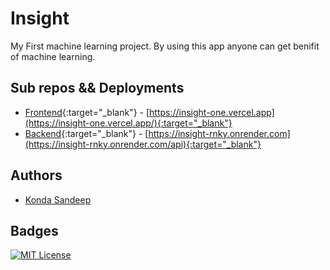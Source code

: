 
# Insight

My First machine learning project. By using this app anyone can get benifit of machine learning.

## Sub repos && Deployments

- [Frontend](https://github.com/SandeepK1729/Insight-frontend){:target="_blank"} - [https://insight-one.vercel.app](https://insight-one.vercel.app/){:target="_blank"}
- [Backend](https://github.com/SandeepK1729/Insight-backend){:target="_blank"}   - [https://insight-rnky.onrender.com](https://insight-rnky.onrender.com/api){:target="_blank"}



## Authors

- [Konda Sandeep](https://www.github.com/SandeepK1729)


## Badges

[![MIT License](https://img.shields.io/badge/License-MIT-green.svg)](https://choosealicense.com/licenses/mit/)
